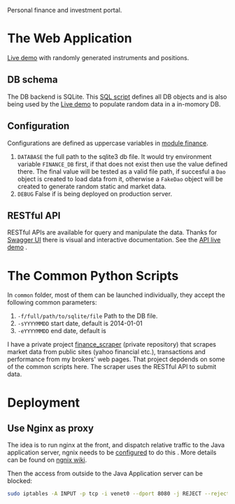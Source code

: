 Personal finance and investment portal.

# The Web Application

[Live demo](http://murphytalk.vicp.net/finance_demo/) with randomly generated instruments and positions.

## DB schema

The DB backend is SQLite. This [SQL script](src/finance/common/db.sql) defines all DB objects and is also being used by the [Live demo](http://murphytalk.vicp.net/finance_demo/) to populate random data in a in-momory DB.

## Configuration

Configurations are defined as uppercase variables in [module finance](src/finance/__init__.py).

 1. `DATABASE` the full path to the sqlite3 db file. It would try environment variable `FINANCE_DB` first, if that does not exist then use the value defined there. The final value will be tested as a valid file path, if succesful a `Dao` object is created to load data from it, otherwise a `FakeDao` object will be created to generate random static and market data.
 2. `DEBUG` False if is being deployed on production server.

## RESTful API

RESTful APIs are available for query and manipulate the data. Thanks for [Swagger UI](http://swagger.io/swagger-ui/) there is visual and interactive documentation. See the [API live demo](http://murphytalk.vicp.net/finance_demo/api/) .


# The Common Python Scripts

In `common` folder, most of them can be launched individually, they accept the following common parameters:

 1. `-f/full/path/to/sqlite/file` Path to the DB file.
 1. `-sYYYYMMDD` start date, default is 2014-01-01
 1. `-eYYYYMMDD` end date, default is 

I have a private project [finance_scraper](https://gitlab.com/murphytalk/finance_scraper) (private repository) that scrapes market data from public sites (yahoo financial etc.), transactions and performance from my brokers' web pages. That project depdends on some of the common scripts here. The scraper uses the RESTful API to submit data. 

# Deployment

## Use Nginx as proxy

The idea is to run nginx at the front, and dispatch relative traffic to the Java application server,  ngnix needs to be [configured](conf/nginx.conf) to do this . More details can be found on [ngnix wiki](https://www.nginx.com/resources/wiki/start/topics/examples/javaservers/).

Then the access from outside to the Java Application server can be blocked: 

```bash
sudo iptables -A INPUT -p tcp -i venet0 --dport 8080 -j REJECT --reject-with tcp-reset
```

